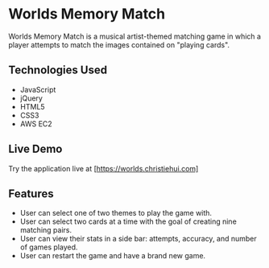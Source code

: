 # Worlds Memory Match

Worlds Memory Match is a musical artist-themed matching game in which a player attempts to match the images contained on "playing cards".  

## Technologies Used

- JavaScript
- jQuery
- HTML5
- CSS3
- AWS EC2

## Live Demo

Try the application live at [https://worlds.christiehui.com]

## Features

- User can select one of two themes to play the game with.
- User can select two cards at a time with the goal of creating nine matching pairs.
- User can view their stats in a side bar: attempts, accuracy, and number of games played.
- User can restart the game and have a brand new game.
